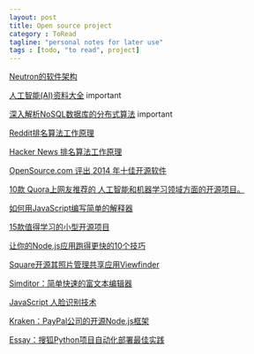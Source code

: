 ```yaml
---
layout: post
title: Open source project
category : ToRead
tagline: "personal notes for later use"
tags : [todo, "to read", project]
---
```


[Neutron的软件架构](http://www.iteye.com/news/30458)

[人工智能(AI)资料大全](http://www.techug.com/awesome-artificial-intelligence)
important

[深入解析NoSQL数据库的分布式算法](http://www.techug.com/distributed-algorithms-in-nosql-databases)
important

[Reddit排名算法工作原理](http://www.aqee.net/how-reddit-ranking-algorithms-work/)

[Hacker News 排名算法工作原理](http://www.aqee.net/how-hacker-news-ranking-algorithm-works/)

[OpenSource.com 评出 2014 年十佳开源软件](http://www.iteye.com/news/29961)

[10款   Quora上网友推荐的 人工智能和机器学习领域方面的开源项目。](http://www.iteye.com/news/29876)

[如何用JavaScript编写简单的解释器](http://www.labazhou.net/2014/11/how-to-write-a-simple-interpreter-in-javascript/)

[15款值得学习的小型开源项目](http://www.iteye.com/news/29751)

[让你的Node.js应用跑得更快的10个技巧](http://www.iteye.com/news/29301)

[Square开源其照片管理共享应用Viewfinder](http://www.iteye.com/news/29023)

[Simditor：简单快速的富文本编辑器](http://www.iteye.com/news/29034)

[JavaScript 人脸识别技术](http://www.iteye.com/news/29033)

[Kraken：PayPal公司的开源Node.js框架](http://www.iteye.com/news/28488-kraken-Node-js-web-framework-from-paypal)

[Essay：搜狐Python项目自动化部署最佳实践](http://www.iteye.com/news/28495-essay-sohu-python-auto-deploy-tool)







